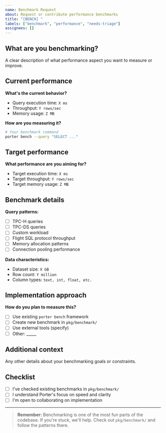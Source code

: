 ```yaml
---
name: Benchmark Request
about: Request or contribute performance benchmarks
title: "[BENCH] "
labels: ["benchmark", "performance", "needs-triage"]
assignees: []
---
```


## What are you benchmarking?

A clear description of what performance aspect you want to measure or improve.

## Current performance

**What's the current behavior?**
- Query execution time: `X ms`
- Throughput: `Y rows/sec`
- Memory usage: `Z MB`

**How are you measuring it?**
```bash
# Your benchmark command
porter bench --query "SELECT ..."
```

## Target performance

**What performance are you aiming for?**
- Target execution time: `X ms`
- Target throughput: `Y rows/sec`
- Target memory usage: `Z MB`

## Benchmark details

**Query patterns:**
- [ ] TPC-H queries
- [ ] TPC-DS queries
- [ ] Custom workload
- [ ] Flight SQL protocol throughput
- [ ] Memory allocation patterns
- [ ] Connection pooling performance

**Data characteristics:**
- Dataset size: `X GB`
- Row count: `Y million`
- Column types: `text, int, float, etc.`

## Implementation approach

**How do you plan to measure this?**
- [ ] Use existing `porter bench` framework
- [ ] Create new benchmark in `pkg/benchmark/`
- [ ] Use external tools (specify)
- [ ] Other: _____

## Additional context

Any other details about your benchmarking goals or constraints.

## Checklist

- [ ] I've checked existing benchmarks in `pkg/benchmark/`
- [ ] I understand Porter's focus on speed and clarity
- [ ] I'm open to collaborating on implementation

---

> **Remember:** Benchmarking is one of the most fun parts of the codebase. If you're stuck, we'll help. Check out `pkg/benchmark/` and follow the patterns there. 